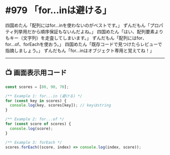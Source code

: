 # #979 「for...inは避ける」

四国めたん「配列にはfor...inを使わないのがベストです。」
ずんだもん「プロパティ列挙用だから順序保証もないんだよね。」
四国めたん「はい、配列要素よりもキー（文字列）を走査してしまいます。」
ずんだもん「配列にはfor、for...of、forEachを使おう。」
四国めたん「既存コードで見つけたらレビューで指摘しましょう。」
ずんだもん「for...inはオブジェクト専用と覚えてね！」

---

## 📺 画面表示用コード

```typescript
const scores = [80, 90, 70];

/** Example 1: for...in (避ける) */
for (const key in scores) {
  console.log(key, scores[key]); // keyはstring
}

/** Example 2: for...of */
for (const score of scores) {
  console.log(score);
}

/** Example 3: forEach */
scores.forEach((score, index) => console.log(index, score));
```
